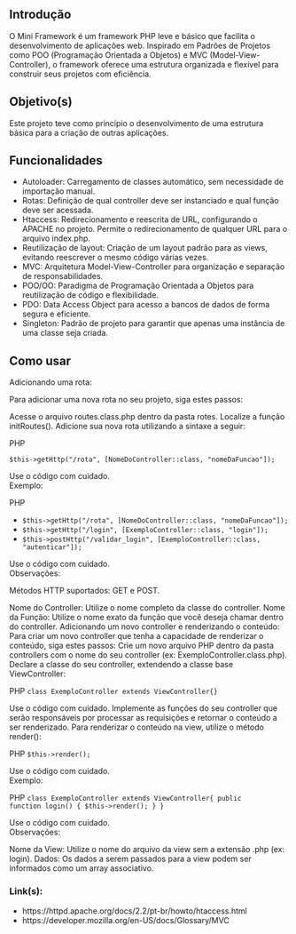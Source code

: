 <h2>Introdução</h2>
<p>
    O Mini Framework é um framework PHP leve e básico que facilita o desenvolvimento de aplicações web. 
    Inspirado em Padrões de Projetos como POO (Programação Orientada a Objetos) e MVC (Model-View-Controller), 
    o framework oferece uma estrutura organizada e flexível para construir seus projetos com eficiência.
</p>

<h2>Objetivo(s)</h2>
<p>
    Este projeto teve como princípio o desenvolvimento de uma estrutura básica para a criação de outras aplicações.
</p>


<h2>Funcionalidades</h2>
<ul>
    <li>Autoloader: Carregamento de classes automático, sem necessidade de importação manual.</li>
    <li>Rotas: Definição de qual controller deve ser instanciado e qual função deve ser acessada.</li>
    <li>Htaccess: Redirecionamento e reescrita de URL, configurando o APACHE no projeto. Permite o redirecionamento de qualquer URL para o arquivo index.php.</li>
    <li>Reutilização de layout: Criação de um layout padrão para as views, evitando reescrever o mesmo código várias vezes.</li>
    <li>MVC: Arquitetura Model-View-Controller para organização e separação de responsabilidades.</li>
    <li>POO/OO: Paradigma de Programação Orientada a Objetos para reutilização de código e flexibilidade.</li>
    <li>PDO: Data Access Object para acesso a bancos de dados de forma segura e eficiente.</li>
    <li>Singleton: Padrão de projeto para garantir que apenas uma instância de uma classe seja criada.</li>
</ul>

<h2>Como usar</h2>
Adicionando uma rota:

Para adicionar uma nova rota no seu projeto, siga estes passos:

Acesse o arquivo routes.class.php dentro da pasta rotes.
Localize a função initRoutes().
Adicione sua nova rota utilizando a sintaxe a seguir:

<p>PHP</p>
<code>$this->getHttp("/rota", [NomeDoController::class, "nomeDaFuncao"]);</code>

Use o código com cuidado.<br>
Exemplo:

<p>PHP</p>
<ul>
    <li><code>$this->getHttp("/rota", [NomeDoController::class, "nomeDaFuncao"]);</code></li>
    <li><code>$this->getHttp("/login", [ExemploController::class, "login"]);</code></li>
    <li><code>$this->postHttp("/validar_login", [ExemploController::class, "autenticar"]);</code></li>
</ul>

Use o código com cuidado.<br>
Observações:

Métodos HTTP suportados: GET e POST.

<p>Nome do Controller: Utilize o nome completo da classe do controller.
Nome da Função: Utilize o nome exato da função que você deseja chamar dentro do controller.
Adicionando um novo controller e renderizando o conteúdo:
Para criar um novo controller que tenha a capacidade de renderizar o conteúdo, siga estes passos:
Crie um novo arquivo PHP dentro da pasta controllers com o nome do seu controller (ex: ExemploController.class.php).
Declare a classe do seu controller, extendendo a classe base ViewController:
</p>

PHP
<code>class ExemploController extends ViewController{}</code>

Use o código com cuidado.
Implemente as funções do seu controller que serão responsáveis por processar as requisições e retornar o conteúdo a ser renderizado.
Para renderizar o conteúdo na view, utilize o método render():

PHP
<code>$this->render();</code>

Use o código com cuidado.<br>
Exemplo:

PHP
<code>class ExemploController extends ViewController{ public function login() { $this->render(); } }</code>

Use o código com cuidado.<br>
Observações:

Nome da View: Utilize o nome do arquivo da view sem a extensão .php (ex: login).
Dados: Os dados a serem passados para a view podem ser informados como um array associativo.

<h3>Link(s):</h3>
<ul>
    <li>https://httpd.apache.org/docs/2.2/pt-br/howto/htaccess.html</li>
    <li>https://developer.mozilla.org/en-US/docs/Glossary/MVC</li>
</ul>